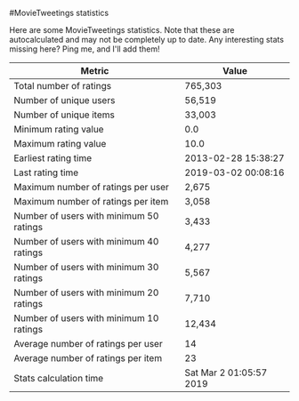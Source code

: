 #MovieTweetings statistics

Here are some MovieTweetings statistics. Note that these are autocalculated and may not be completely up to date. Any interesting stats missing here? Ping me, and I'll add them!

Metric | Value
--- | ---
Total number of ratings                 | 765,303
Number of unique users                  | 56,519
Number of unique items                  | 33,003
Minimum rating value                    | 0.0
Maximum rating value                    | 10.0
Earliest rating time                    | 2013-02-28 15:38:27
Last rating time                        | 2019-03-02 00:08:16
Maximum number of ratings per user      | 2,675
Maximum number of ratings per item      | 3,058
Number of users with minimum 50 ratings | 3,433
Number of users with minimum 40 ratings | 4,277
Number of users with minimum 30 ratings | 5,567
Number of users with minimum 20 ratings | 7,710
Number of users with minimum 10 ratings | 12,434
Average number of ratings per user      | 14
Average number of ratings per item      | 23
Stats calculation time                  | Sat Mar  2 01:05:57 2019

